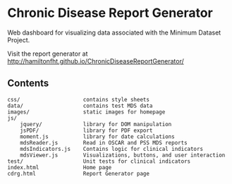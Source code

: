 # Chronic Disease Report Generator

Web dashboard for visualizing data associated with the Minimum Dataset Project.

Visit the report generator at http://hamiltonfht.github.io/ChronicDiseaseReportGenerator/

## Contents
```
css/  					contains style sheets
data/ 					contains test MDS data
images/ 				static images for homepage
js/
	jquery/				library for DOM manipulation
	jsPDF/				library for PDF export
	moment.js   		library for date calculations
	mdsReader.js 		Read in OSCAR and PSS MDS reports
	mdsIndicators.js    Contains logic for clinical indicators
	mdsViewer.js 		Visualizations, buttons, and user interaction
test/					Unit tests for clinical indicators
index.html 				Home page
cdrg.html 				Report Generator page
```
